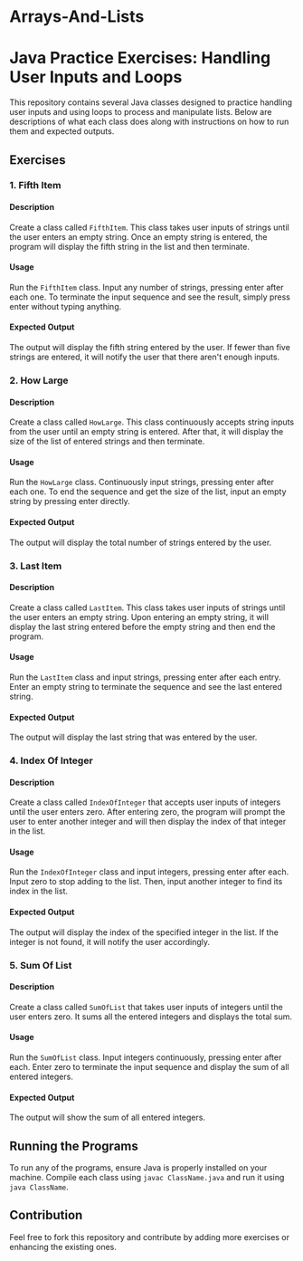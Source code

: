 # Arrays-And-Lists

# Java Practice Exercises: Handling User Inputs and Loops

This repository contains several Java classes designed to practice handling user inputs and using loops to process and manipulate lists. Below are descriptions of what each class does along with instructions on how to run them and expected outputs.

## Exercises

### 1. Fifth Item

#### Description
Create a class called `FifthItem`. This class takes user inputs of strings until the user enters an empty string. Once an empty string is entered, the program will display the fifth string in the list and then terminate.

#### Usage
Run the `FifthItem` class. Input any number of strings, pressing enter after each one. To terminate the input sequence and see the result, simply press enter without typing anything.

#### Expected Output
The output will display the fifth string entered by the user. If fewer than five strings are entered, it will notify the user that there aren't enough inputs.

### 2. How Large

#### Description
Create a class called `HowLarge`. This class continuously accepts string inputs from the user until an empty string is entered. After that, it will display the size of the list of entered strings and then terminate.

#### Usage
Run the `HowLarge` class. Continuously input strings, pressing enter after each one. To end the sequence and get the size of the list, input an empty string by pressing enter directly.

#### Expected Output
The output will display the total number of strings entered by the user.

### 3. Last Item

#### Description
Create a class called `LastItem`. This class takes user inputs of strings until the user enters an empty string. Upon entering an empty string, it will display the last string entered before the empty string and then end the program.

#### Usage
Run the `LastItem` class and input strings, pressing enter after each entry. Enter an empty string to terminate the sequence and see the last entered string.

#### Expected Output
The output will display the last string that was entered by the user.

### 4. Index Of Integer

#### Description
Create a class called `IndexOfInteger` that accepts user inputs of integers until the user enters zero. After entering zero, the program will prompt the user to enter another integer and will then display the index of that integer in the list.

#### Usage
Run the `IndexOfInteger` class and input integers, pressing enter after each. Input zero to stop adding to the list. Then, input another integer to find its index in the list.

#### Expected Output
The output will display the index of the specified integer in the list. If the integer is not found, it will notify the user accordingly.

### 5. Sum Of List

#### Description
Create a class called `SumOfList` that takes user inputs of integers until the user enters zero. It sums all the entered integers and displays the total sum.

#### Usage
Run the `SumOfList` class. Input integers continuously, pressing enter after each. Enter zero to terminate the input sequence and display the sum of all entered integers.

#### Expected Output
The output will show the sum of all entered integers.

## Running the Programs
To run any of the programs, ensure Java is properly installed on your machine. Compile each class using `javac ClassName.java` and run it using `java ClassName`.

## Contribution
Feel free to fork this repository and contribute by adding more exercises or enhancing the existing ones.

